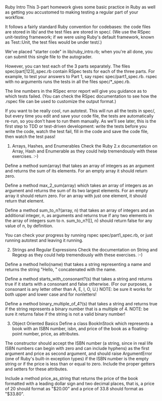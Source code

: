 Ruby Intro
This 3-part homework gives some basic practice in Ruby as well as getting you accustomed to making testing a regular part of your workflow.

It follows a fairly standard Ruby convention for codebases: the code files are stored in lib/ and the test files are stored in spec/. (We use the RSpec unit-testing framework; if we were using Ruby's default framework, known as Test::Unit, the test files would be under test/.)

We've placed "starter code" in lib/ruby_intro.rb; when you're all done, you can submit this single file to the autograder.

However, you can test each of the 3 parts separately. The files spec/part[123]_spec.rb contain RSpec tests for each of the three parts. For example, to test your answers to Part 1, say rspec spec/part1_spec.rb. rspec with no arguments runs the tests in all the files spec/*_spec.rb.

The line numbers in the RSpec error report will give you guidance as to which tests failed. (You can check the RSpec documentation to see how the .rspec file can be used to customize the output format.)

If you want to be really cool, run autotest. This will run all the tests in spec/, but every time you edit and save your code file, the tests are automatically re-run, so you don't have to run them manually. As we'll see later, this is the first step to TDD or test-driven development: write the tests before you write the code, watch the test fail, fill in the code and save the code file, then watch the test pass!

1. Arrays, Hashes, and Enumerables
Check the Ruby 2.x documentation on Array, Hash and Enumerable as they could help tremendously with these exercises. :-)

Define a method sum(array) that takes an array of integers as an argument and returns the sum of its elements. For an empty array it should return zero.

Define a method max_2_sum(array) which takes an array of integers as an argument and returns the sum of its two largest elements. For an empty array it should return zero. For an array with just one element, it should return that element.

Define a method sum_to_n?(array, n) that takes an array of integers and an additional integer, n, as arguments and returns true if any two elements in the array of integers sum to n. sum_to_n?([], n) should return false for any value of n, by definition.

You can check your progress by running rspec spec/part1_spec.rb, or just running autotest and leaving it running.

2. Strings and Regular Expressions
Check the documentation on String and Regexp as they could help tremendously with these exercises. :-)

Define a method hello(name) that takes a string representing a name and returns the string "Hello, " concatenated with the name.

Define a method starts_with_consonant?(s) that takes a string and returns true if it starts with a consonant and false otherwise. (For our purposes, a consonant is any letter other than A, E, I, O, U.) NOTE: be sure it works for both upper and lower case and for nonletters!

Define a method binary_multiple_of_4?(s) that takes a string and returns true if the string represents a binary number that is a multiple of 4. NOTE: be sure it returns false if the string is not a valid binary number!

3. Object Oriented Basics
Define a class BookInStock which represents a book with an ISBN number, isbn, and price of the book as a floating-point number, price, as attributes.

The constructor should accept the ISBN number (a string, since in real life ISBN numbers can begin with zero and can include hyphens) as the first argument and price as second argument, and should raise ArgumentError (one of Ruby's built-in exception types) if the ISBN number is the empty string or if the price is less than or equal to zero. Include the proper getters and setters for these attributes.

Include a method price_as_string that returns the price of the book formatted with a leading dollar sign and two decimal places, that is, a price of 20 should format as "$20.00" and a price of 33.8 should format as "$33.80".